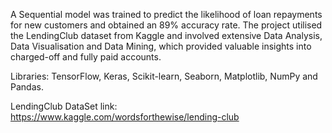 A Sequential model was trained to predict the likelihood of loan repayments for new customers and obtained an 89% accuracy rate. The project utilised the LendingClub dataset from Kaggle and involved extensive Data Analysis, Data Visualisation and Data Mining, which provided valuable insights into charged-off and fully paid accounts.

Libraries:  TensorFlow, Keras, Scikit-learn, Seaborn, Matplotlib, NumPy and Pandas. 

LendingClub DataSet link: https://www.kaggle.com/wordsforthewise/lending-club

